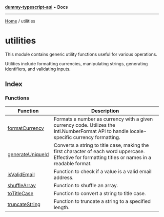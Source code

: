 [**dummy-typescript-api**](../README.md) • **Docs**

***

[Home](../README.md) / utilities

# utilities

This module contains generic utility functions useful for various operations.

Utilities include formatting currencies, manipulating strings, generating identifiers, and validating inputs.

## Index

### Functions

| Function | Description |
| ------ | ------ |
| [formatCurrency](functions/formatCurrency.md) | Formats a number as currency with a given currency code. Utilizes the Intl.NumberFormat API to handle locale-specific currency formatting. |
| [generateUniqueId](functions/generateUniqueId.md) | Converts a string to title case, making the first character of each word uppercase. Effective for formatting titles or names in a readable format. |
| [isValidEmail](functions/isValidEmail.md) | Function to check if a value is a valid email address. |
| [shuffleArray](functions/shuffleArray.md) | Function to shuffle an array. |
| [toTitleCase](functions/toTitleCase.md) | Function to convert a string to title case. |
| [truncateString](functions/truncateString.md) | Function to truncate a string to a specified length. |
